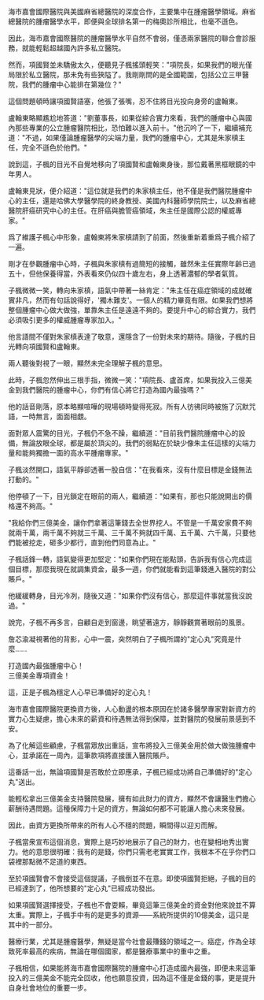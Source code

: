 海市嘉會國際醫院與美國麻省總醫院的深度合作，主要集中在腫瘤醫學領域。麻省總醫院的腫瘤醫學水平，即便與全球排名第一的梅奧診所相比，也毫不遜色。

因此，海市嘉會國際醫院的腫瘤醫學水平自然不會弱，僅憑兩家醫院的聯合會診服務，就能輕鬆超越國內許多私立醫院。

然而，項國賢並未驕傲太久，便聽見子楓搖頭輕笑："項院長，如果我們的眼光僅局限於私立醫院，那未免有些狹隘了。我剛剛問的是全國範圍，包括公立三甲醫院，我們的腫瘤中心能排在第幾位？"

這個問題頓時讓項國賢語塞，他張了張嘴，忍不住將目光投向身旁的盧翰東。

盧翰東略顯尷尬地答道："劉董事長，如果從綜合實力來看，我們的腫瘤中心與國內那些專業的公立腫瘤醫院相比，恐怕難以進入前十。"他沉吟了一下，繼續補充道："不過，如果僅論腫瘤醫學的尖端力量，我們的腫瘤中心，尤其是朱家槙主任，完全不遜色於他們。"

說到這，子楓的目光不自覺地移向了項國賢和盧翰東身後，那位戴著黑框眼鏡的中年男人。

盧翰東見狀，便介紹道："這位就是我們的朱家槙主任，他不僅是我們醫院腫瘤中心的主任，還是哈佛大學醫學院的終身教授、美國內科醫師學院院士，以及麻省總醫院肝癌研究中心的主任。在肝癌與膽管癌領域，朱主任是國際公認的權威專家。"

爲了維護子楓心中形象，盧翰東將朱家槙請到了前面，然後重新着重爲子楓介紹了一遍。

剛才在參觀腫瘤中心時，子楓與朱家槙有過簡短的接觸，雖然朱主任實際年齡已過五十，但他保養得當，外表看來仍似四十歲左右，身上透著濃郁的學者氣質。

子楓微微一笑，轉向朱家槙，語氣中帶著一絲肯定："朱主任在癌症領域的成就確實非凡，然而有句話說得好，'獨木難支'。一個人的精力畢竟有限。如果我們想將整個腫瘤中心做大做強，單靠朱主任是遠遠不夠的。要提升中心的綜合實力，我們必須吸引更多的權威腫瘤專家加入。"

他言語間不僅對朱家槙表達了敬意，還隱含了一份對未來的期待。隨後，子楓的目光轉向項國賢和盧翰東。

兩人聽後對視了一眼，顯然未完全理解子楓的意思。

此時，子楓忽然伸出三根手指，微微一笑："項院長、盧首席，如果我投入三億美金到我們醫院的腫瘤中心，你們有信心將它打造為國內最強嗎？"

他的話音剛落，原本略顯喧嘩的現場頓時變得死寂。所有人彷彿同時被施了沉默咒語，一時無言，面面相覷。

面對眾人震驚的目光，子楓仍不急不躁，繼續道："目前我們醫院腫瘤中心的設備，無論放眼全球，都是屬於頂尖的。我們的弱點在於缺少像朱主任這樣的尖端力量和能夠獨擔一面的高水平腫瘤專家。"

子楓淡然開口，語氣平靜卻透著一股自信："在我看來，沒有什麼目標是金錢無法打動的。"

他停頓了一下，目光鎖定在眼前的兩人，繼續道："如果有，那也只能說開出的價格還不夠高。"

"我給你們三億美金，讓你們拿著這筆錢去全世界挖人。不管是一千萬安家費不夠就兩千萬，兩千萬不夠就三千萬、三千萬不夠就四千萬、五千萬、六千萬，只要他們能被挖走，砸多少都行，直到他們同意為止。"

子楓話鋒一轉，語氣變得更加堅定："如果你們現在能點頭，告訴我有信心完成這個目標，那麼我現在就調集資金，最多一週，你們就能看到這筆錢進入醫院的對公賬戶。"

他緩緩轉身，目光冷冽，隨後又道："如果你們沒有信心，那麼這件事就當我沒說過。"

說完，子楓不再多言，自顧自走到窗邊，眺望著遠方，靜靜觀賞著眼前的風景。

詹芯渝凝視著他的背影，心中一震，突然明白了子楓所謂的"定心丸"究竟是什麼……

打造國內最強腫瘤中心！  
三億美金專項資金！

這，正是子楓為穩定人心早已準備好的定心丸！

海市嘉會國際醫院更換資方後，人心動盪的根本原因在於諸多醫學專家對新資方的實力心生疑慮，擔心未來的薪資和待遇無法得到保障，並對醫院的發展前景感到不安。

為了化解這些顧慮，子楓當眾放出重話，宣布將投入三億美金用於做大做強腫瘤中心，並承諾在一周內，這筆款項將直接匯入醫院賬戶。

這番話一出，無論項國賢是否敢於立即應承，子楓已經成功將自己準備好的"定心丸"送出。

能輕松拿出三億美金支持醫院發展，擁有如此財力的資方，顯然不會讓醫生們擔心薪酬待遇問題。這種保障力十足的資方，無論如何都不可能讓人擔心未來發展。

因此，由資方更換所帶來的所有人心不穩的問題，瞬間得以迎刃而解。

子楓當衆宣布這個消息，實際上是巧妙地展示了自己的財力，也在變相地秀出實力。他的意思很明確：我有的是錢，你們只需老老實實工作，我根本不在乎你們口袋裡那點微不足道的東西。

至於項國賢會不會接受這個提議，子楓倒並不在意。即使項國賢拒絕，子楓的目的已經達到了，他所想要的"定心丸"已經成功發出。

如果項國賢選擇接受，子楓也不會耍賴，畢竟這筆三億美金的資金對他來說並不算太重。實際上，子楓手中有的是更多的資源——系統所提供的10億美金，這只是其中的一部分。

醫療行業，尤其是腫瘤醫學，無疑是當今社會最賺錢的領域之一。癌症，作為全球致死率最高的疾病，無論在哪個國家，都是醫療事業中的重中之重。

子楓相信，如果能將海市嘉會國際醫院的腫瘤中心打造成國內最強，即便未來這筆投入的三億美金不能完全回收，他也願意投資，因為這不僅是金錢的事，更是提升自身社會地位的重要一步。